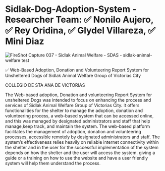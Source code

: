 # Sidlak-Dog-Adoption-System - Researcher Team: ✅ Nonilo Aujero, ✅ Rey Oridina, ✅ Glydel Villareza, ✅ Mini Diaz

![FireShot Capture 037 - Sidlak Animal Welfare - SDAS - sidlak-animal-welfare test](https://github.com/user-attachments/assets/3afc95a1-29d5-4c52-a1c1-b20c829ea0e4)


✅ Web-Based Adoption, Donation and Volunteering Report System for Unsheltered Dogs of Sidlak Animal Welfare Group of Victorias City

COLLEGIO DE STA ANA DE VICTORIAS

The Web-based adoption, Donation and volunteering Report System for unsheltered Dogs was intended to focus on enhancing the process and services of Sidlak Animal Welfare Group of Victorias City. It offers functionalities for the shelter to manage the adoption, donation and volunteering process, a web-based system that can be accessed online, and this was managed by designated administrators and staff that help manage,keep track, and maintain the system.
The web-based platform facilitates the management of adoption, donation and volunteering processes, accessible remotely by designated administrators and staff.
The system’s effectiveness relies heavily on reliable internet connectivity within the shelter and in the user for the successful implementation of the system depends on how the shelter and the user will access the system. giving a guide or a training on how to use the website and have a user friendly system will help them understand the process.
